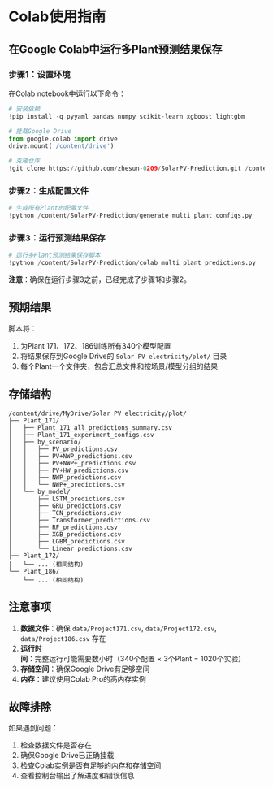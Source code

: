# Colab使用指南

## 在Google Colab中运行多Plant预测结果保存

### 步骤1：设置环境

在Colab notebook中运行以下命令：

```python
# 安装依赖
!pip install -q pyyaml pandas numpy scikit-learn xgboost lightgbm

# 挂载Google Drive
from google.colab import drive
drive.mount('/content/drive')

# 克隆仓库
!git clone https://github.com/zhesun-0209/SolarPV-Prediction.git /content/SolarPV-Prediction
```

### 步骤2：生成配置文件

```python
# 生成所有Plant的配置文件
!python /content/SolarPV-Prediction/generate_multi_plant_configs.py
```

### 步骤3：运行预测结果保存

```python
# 运行多Plant预测结果保存脚本
!python /content/SolarPV-Prediction/colab_multi_plant_predictions.py
```

**注意**：确保在运行步骤3之前，已经完成了步骤1和步骤2。

## 预期结果

脚本将：
1. 为Plant 171、172、186训练所有340个模型配置
2. 将结果保存到Google Drive的 `Solar PV electricity/plot/` 目录
3. 每个Plant一个文件夹，包含汇总文件和按场景/模型分组的结果

## 存储结构

```
/content/drive/MyDrive/Solar PV electricity/plot/
├── Plant_171/
│   ├── Plant_171_all_predictions_summary.csv
│   ├── Plant_171_experiment_configs.csv
│   ├── by_scenario/
│   │   ├── PV_predictions.csv
│   │   ├── PV+NWP_predictions.csv
│   │   ├── PV+NWP+_predictions.csv
│   │   ├── PV+HW_predictions.csv
│   │   ├── NWP_predictions.csv
│   │   └── NWP+_predictions.csv
│   └── by_model/
│       ├── LSTM_predictions.csv
│       ├── GRU_predictions.csv
│       ├── TCN_predictions.csv
│       ├── Transformer_predictions.csv
│       ├── RF_predictions.csv
│       ├── XGB_predictions.csv
│       ├── LGBM_predictions.csv
│       └── Linear_predictions.csv
├── Plant_172/
│   └── ... (相同结构)
└── Plant_186/
    └── ... (相同结构)
```

## 注意事项

1. **数据文件**：确保 `data/Project171.csv`, `data/Project172.csv`, `data/Project186.csv` 存在
2. **运行时间**：完整运行可能需要数小时（340个配置 × 3个Plant = 1020个实验）
3. **存储空间**：确保Google Drive有足够空间
4. **内存**：建议使用Colab Pro的高内存实例

## 故障排除

如果遇到问题：
1. 检查数据文件是否存在
2. 确保Google Drive已正确挂载
3. 检查Colab实例是否有足够的内存和存储空间
4. 查看控制台输出了解进度和错误信息
